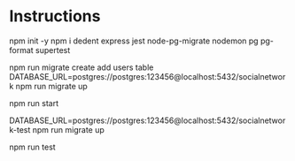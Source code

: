 # Instructions

npm init -y
npm i dedent express jest node-pg-migrate nodemon pg pg-format supertest

npm run migrate create add users table
DATABASE_URL=postgres://postgres:123456@localhost:5432/socialnetwork npm run migrate up

npm run start

DATABASE_URL=postgres://postgres:123456@localhost:5432/socialnetwork-test npm run migrate up

npm run test
